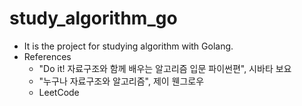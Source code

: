 # study_algorithm_go

- It is the project for studying algorithm with Golang.
- References
  - "Do it! 자료구조와 함께 배우는 알고리즘 입문 파이썬편", 시바타 보요
  - "누구나 자료구조와 알고리즘", 제이 웬그로우
  - LeetCode
